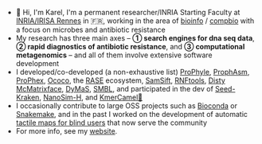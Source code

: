 - 👋 Hi, I'm Karel, I'm a permanent researcher/INRIA Starting Faculty at [INRIA/IRISA Rennes](https://www.inria.fr/en/inria-centre-rennes-university) in 🇫🇷, working in the area of [bioinfo](https://en.wikipedia.org/wiki/Bioinformatics) / [compbio](https://en.wikipedia.org/wiki/Computational_biology) with a focus on microbes and antibiotic resistance
- My research has three main axes – **① search engines for dna seq data**, **② rapid diagnostics of antibiotic resistance**, and **③ computational metagenomics** – and all of them involve extensive software development
- I developed/co-developed (a non-exhaustive list) [ProPhyle](https://github.com/prophyle/prophyle), [ProphAsm](http://github.com/prophyle/prophasm), [ProPhex](http://github.com/prophyle/prophex), [Ococo](http://github.com/karel-brinda/ococo), the [RASE](https://github.com/c2-d2/rase-supplement) ecosystem, [SamSift](http://github.com/karel-brinda/samsift), [RNFtools](http://github.com/karel-brinda/rnftools), [Disty McMatrixface](http://github.com/c2-d2/disty), [DyMaS](http://github.com/karel-brinda/dymas), [SMBL](http://github.com/karel-brinda/smbl), and participated in the dev of [Seed-Kraken](https://seed-kraken.readthedocs.io/en/latest/), [NanoSim-H](https://github.com/karel-brinda/nanosim-h), and [KmerCamel🐫](https://github.com/GordonHoklinder/kmercamel)
- I occasionally contribute to large OSS projects such as [Bioconda](http://bioconda.github.io/) or [Snakemake](https://snakemake.readthedocs.io/), and in the past I worked on the development of automatic [tactile maps for blind users](https://hapticke.mapy.cz/?lang=en) that now serve the community
- For more info, see my [website](http://karel-brinda.github.io).


<!--
**karel-brinda/karel-brinda** is a ✨ _special_ ✨ repository because its `README.md` (this file) appears on your GitHub profile.

Here are some ideas to get you started:

- 🔭 I’m currently working on ...
- 🌱 I’m currently learning ...
- 👯 I’m looking to collaborate on ...
- 🤔 I’m looking for help with ...
- 💬 Ask me about ...
- 📫 How to reach me: ...
- 😄 Pronouns: ...
- ⚡ Fun fact: ...
-->
